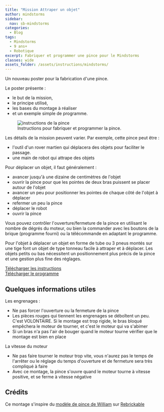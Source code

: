 ```yaml
---
title: "Mission Attraper un objet"
author: mindstorms
sidebar:
  nav: sb-mindstorms
categories:
  - Blog
tags:
  - Mindstorms
  - 9 ans+
  - Robotique
excerpt: Fabriquer et programmer une pince pour le Mindstorms
classes: wide
assets_folder: /assets/instructions/mindstorms/
---
```


Un nouveau poster pour la fabrication d'une pince.

Le poster présente :
- le but de la mission,
- le principe utilisé,
- les bases du montage à réaliser
- et un exemple simple de programme.

<figure>
  <img src="{{site.baseurl}}{{page.assets_folder}}mission-pince.png" alt="instructions de la pince">
  <figcaption>Instructions pour fabriquer et programmer la pince.</figcaption>
</figure>
<!-- 1024 × 768 -->


Les détails de la mission peuvent varier.
Par exemple, cette pince peut être :
- l'outil d'un rover martien qui déplacera des objets pour faciliter le passage.
- une main de robot qui attrape des objets


Pour déplacer un objet, il faut généralement :
- avancer jusqu'à une dizaine de centimètres de l'objet
- ouvrir la pince pour que les pointes de deux bras puissent se placer autour de l'objet
- avancer un peu pour positionner les pointes de chaque côté de l'objet à déplacer
- refermer un peu la pince
- déplacer le robot
- ouvrir la pince

Vous pouvez contrôler l'ouverture/fermeture de la pince en utilisant le nombre de dégrés du moteur, ou bien la commander avec les boutons de la brique (programme fourni) ou la télécommande en adaptant le programme.

Pour l'objet à déplacer un objet en forme de tube ou 3 pneus montés sur une tige font un objet de type tonneau facile à attraper et à déplacer. Les objets petits ou bas nécessitent un positionnement plus précis de la pince et une gestion plus fine des réglages.


<a href="{{site.baseurl}}{{page.assets_folder}}mission-pince.pdf" target="_blank" class=".btn .btn--success .btn--large">Télécharger les instructions</a>
<br>
<a href="{{site.baseurl}}{{page.assets_folder}}mission-pince.ev3" target="_blank" class=".btn .btn--success .btn--large">Télécharger le programme</a>


## Quelques informations utiles

Les engrenages :
- Ne pas forcer l'ouverture ou la fermeture de la pince
- Les pièces rouges qui tiennent les engrenages se déboîtent un peu. C'est VOLONTAIRE. Si le montage est trop rigide, le bras bloqué empêchera le moteur de tourner, et c'est le moteur qui va s'abimer
- Si un bras n'a pas l'air de bouger quand le moteur tourne vérifier que le montage est bien en place

La vitesse du moteur
- Ne pas faire tourner le moteur trop vite, vous n'aurez pas le temps de l'arrêter ou le réglage du temps d'ouverture et de fermeture sera très compliqué à faire
- Avec ce montage, la pince s'ouvre quand le moteur tourne à vitesse positive, et se ferme à vitesse négative



## Crédits

Ce montage s'inspire du [modèle de pince de William](https://rebrickable.com/mocs/MOC-3533/DLuders/most-simple-ev3-robot-claw-by-william/#comments) sur [Rebrickable](https://rebrickable.com)


